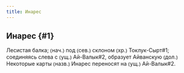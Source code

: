 ```yaml
---
title: Инарес
---
```

## Инарес {#1}

Лесистая балка; ⦅нач.⦆ под ⦅сев.⦆ склоном ⦅хр.⦆ Токлук-Сырт#1; соединяясь слева с ⦅ущ.⦆ Ай-Валык#2, образует Айванскую ⦅дол.⦆ Некоторые карты ⦅назв.⦆ Инарес переносят на ⦅ущ.⦆ Ай-Валык#2.
